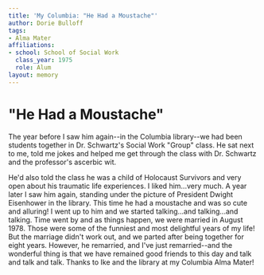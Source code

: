 ```yaml
---
title: 'My Columbia: "He Had a Moustache"'
author: Dorie Bulloff
tags:
- Alma Mater
affiliations:
- school: School of Social Work
  class_year: 1975
  role: Alum
layout: memory
---
```


# "He Had a Moustache"

The year before I saw him again--in the Columbia library--we had been students together in Dr. Schwartz's Social Work "Group" class. He sat next to me, told me jokes and helped me get through the class with Dr. Schwartz and the professor's ascerbic wit.  

He'd also told the class he was a child of Holocaust Survivors and very open about his traumatic life experiences.  I liked him...very much. A year later I saw him again, standing under the picture of President Dwight  Eisenhower in the library.  This time he had a moustache and  was so cute and alluring!  I went up to him and we started talking...and talking...and talking.  Time went by and as things happen, we were married in  August 1978.  Those were some of the funniest and most delightful years of my life!  But the marriage didn't work out, and we parted after being together for eight years.  However, he remarried, and I've just remarried--and the wonderful thing is that we have remained good friends to this day and talk and talk and talk.  Thanks to Ike and the library at my Columbia Alma Mater!
